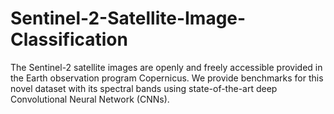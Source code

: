 # Sentinel-2-Satellite-Image-Classification
The Sentinel-2 satellite images are openly and freely accessible provided in the Earth observation program Copernicus. We provide benchmarks for this novel dataset with its spectral bands using state-of-the-art deep Convolutional Neural Network (CNNs).
